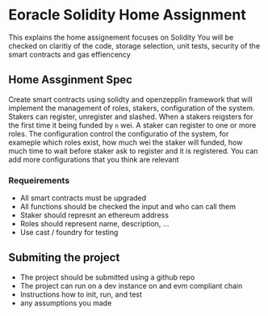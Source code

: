 # Eoracle Solidity Home Assignment
This explains the home assignement focuses on Solidity
You will be checked on claritiy of the code, storage selection, unit tests, security of the smart contracts and gas effiencency

## Home Assginment Spec
Create smart contracts using solidty and openzepplin framework that will implement the management of roles, stakers, configuration of the system.
Stakers can register, unregister and slashed. When a stakers reigsters for the first time it being funded by `n` wei.
A staker can register to one or more roles.
The configuration control the configuratio of the system, for exameple which roles exist, how much wei the staker will funded, how much time to wait before staker ask to register and it is registered.
You can add more configurations that you think are relevant

### Requeirements
* All smart contracts must be upgraded
* All functions should be checked the input and who can call them
* Staker should represnt an ethereum address
* Roles should represent name, description, ...
* Use cast / foundry for testing

## Submiting the project
* The project should be submitted using a github repo
* The project can run on a dev instance on and evm compliant chain
* Instructions how to init, run, and test 
* any assumptions you made

